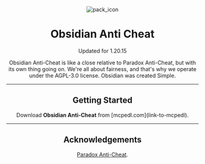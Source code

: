 <div align="center">
  <img src="https://github.com/ravriv/Obsidian-Anti-Cheat/assets/125807666/8dc70e06-74d9-4741-bc78-58e551617b7d" alt="pack_icon">
</div>

<h1 align="center">Obsidian Anti Cheat</h1>

<p align="center">Updated for 1.20.15</p>
<p align="center">
Obsidian Anti-Cheat is like a close relative to Paradox Anti-Cheat, but with its own thing going on. We're all about fairness, and that's why we operate under the AGPL-3.0 license. Obsidian was created Simple.
</p>

<hr>

<h2 align="center">Getting Started</h2>
<p align="center">
Download <strong>Obsidian Anti-Cheat</strong> from [mcpedl.com](link-to-mcpedl).
</p>

<hr>

<h2 align="center">Acknowledgements</h2>
<p align="center">
  <a href="https://github.com/Pete9xi/Paradox_AntiCheat/tree/main/src">Paradox Anti-Cheat</a>.
</p>

